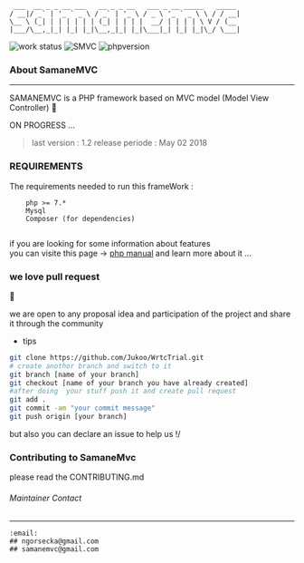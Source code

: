 ```
 ___  __ _ _ __ ___   __ _ _ __   ___ _ __ _____   _____ 
/ __|/ _` | '_ ` _ \ / _` | '_ \ / _ \ '_ ` _ \ \ / / __|
\__ \ (_| | | | | | | (_| | | | |  __/ | | | | \ V / (__ 
|___/\__,_|_| |_| |_|\__,_|_| |_|\___|_| |_| |_|\_/ \___|

```
![work status](https://img.shields.io/badge/work-on%20progress-red.svg) 
![SMVC](https://img.shields.io/badge/SamaneMvc-v0.1.2-orange.svg) 
![phpversion](https://img.shields.io/badge/PHP-%40latest-blue.svg)

### About SamaneMVC
---
SAMANEMVC is a PHP framework based on MVC model (Model View Controller) 
:construction:

ON PROGRESS ... 

> last version : 1.2 
  release periode : May 02 2018 



### REQUIREMENTS 
The requirements needed to run this frameWork : 
```
    php >= 7.* 
    Mysql 
    Composer (for dependencies) 
 
```
 if you  are looking for some information about features  
 you can visite this page -> [php manual](http://php.net)
 and learn more about it ... 

### we love pull request 
:rocket:

we are open to any proposal idea and participation of the project and share it through the community 

* tips 

```bash 
git clone https://github.com/Jukoo/WrtcTrial.git
# create anothor branch and switch to it 
git branch [name of your branch] 
git checkout [name of your branch you have already created] 
#after doing  your stuff push it and create pull request 
git add . 
git commit -am "your commit message"
git push origin [your branch]
```
but also you can declare an issue to help us !/ 

### Contributing to SamaneMvc
please read  the  CONTRIBUTING.md



###### Maintainer Contact
--- 
```
:email:
## ngorsecka@gmail.com
## samanemvc@gmail.com
```
